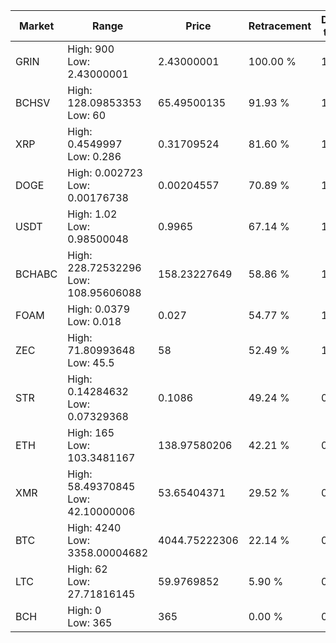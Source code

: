 | Market | Range | Price| Retracement | Doubles to 50% |
| --- | --- | --- | --- | --- |
| GRIN | High: 900<br />Low: 2.43000001 | 2.43000001 | 100.00 % | 185.69 |
| BCHSV | High: 128.09853353<br />Low: 60 | 65.49500135 | 91.93 % | 1.44 |
| XRP | High: 0.4549997<br />Low: 0.286 | 0.31709524 | 81.60 % | 1.17 |
| DOGE | High: 0.002723<br />Low: 0.00176738 | 0.00204557 | 70.89 % | 1.10 |
| USDT | High: 1.02<br />Low: 0.98500048 | 0.9965 | 67.14 % | 1.01 |
| BCHABC | High: 228.72532296<br />Low: 108.95606088 | 158.23227649 | 58.86 % | 1.07 |
| FOAM | High: 0.0379<br />Low: 0.018 | 0.027 | 54.77 % | 1.04 |
| ZEC | High: 71.80993648<br />Low: 45.5 | 58 | 52.49 % | 1.01 |
| STR | High: 0.14284632<br />Low: 0.07329368 | 0.1086 | 49.24 % | 0.00 |
| ETH | High: 165<br />Low: 103.3481167 | 138.97580206 | 42.21 % | 0.00 |
| XMR | High: 58.49370845<br />Low: 42.10000006 | 53.65404371 | 29.52 % | 0.00 |
| BTC | High: 4240<br />Low: 3358.00004682 | 4044.75222306 | 22.14 % | 0.00 |
| LTC | High: 62<br />Low: 27.71816145 | 59.9769852 | 5.90 % | 0.00 |
| BCH | High: 0<br />Low: 365 | 365 | 0.00 % | 0.00 |
